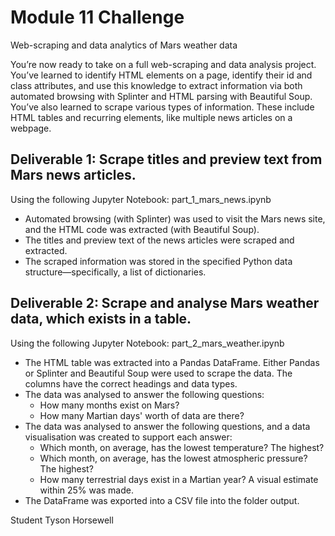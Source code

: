 # Module 11 Challenge

Web-scraping and data analytics of Mars weather data

You’re now ready to take on a full web-scraping and data analysis project. You’ve learned to identify HTML elements on a page, identify their id and class attributes, and use this knowledge to extract information via both automated browsing with Splinter and HTML parsing with Beautiful Soup. You’ve also learned to scrape various types of information. These include HTML tables and recurring elements, like multiple news articles on a webpage.

## Deliverable 1: Scrape titles and preview text from Mars news articles.

Using the following Jupyter Notebook: part_1_mars_news.ipynb

* Automated browsing (with Splinter) was used to visit the Mars news site, and the HTML code was extracted (with Beautiful Soup).
* The titles and preview text of the news articles were scraped and extracted.
* The scraped information was stored in the specified Python data structure—specifically, a list of dictionaries.

## Deliverable 2: Scrape and analyse Mars weather data, which exists in a table.

Using the following Jupyter Notebook: part_2_mars_weather.ipynb

* The HTML table was extracted into a Pandas DataFrame. Either Pandas or Splinter and Beautiful Soup were used to scrape the data. The columns have the correct headings and data types.
* The data was analysed to answer the following questions:
  * How many months exist on Mars?
  * How many Martian days' worth of data are there?
* The data was analysed to answer the following questions, and a data visualisation was created to support each answer:
  * Which month, on average, has the lowest temperature? The highest?
  * Which month, on average, has the lowest atmospheric pressure? The highest?
  * How many terrestrial days exist in a Martian year? A visual estimate within 25% was made.
* The DataFrame was exported into a CSV file into the folder output.

Student Tyson Horsewell